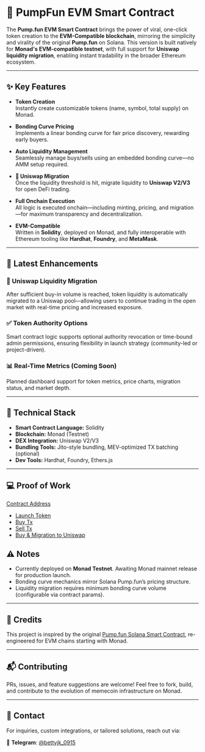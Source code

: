 # 💊 PumpFun EVM Smart Contract

The **Pump.fun EVM Smart Contract** brings the power of viral, one-click token creation to the **EVM-Compatible blockchain**, mirroring the simplicity and virality of the original **Pump.fun** on Solana. This version is built natively for **Monad's EVM-compatible testnet**, with full support for **Uniswap liquidity migration**, enabling instant tradability in the broader Ethereum ecosystem.

---

## ✨ Key Features

- **Token Creation**  
  Instantly create customizable tokens (name, symbol, total supply) on Monad.

- **Bonding Curve Pricing**  
  Implements a linear bonding curve for fair price discovery, rewarding early buyers.

- **Auto Liquidity Management**  
  Seamlessly manage buys/sells using an embedded bonding curve—no AMM setup required.

- **🔄 Uniswap Migration**  
  Once the liquidity threshold is hit, migrate liquidity to **Uniswap V2/V3** for open DeFi trading.

- **Full Onchain Execution**  
  All logic is executed onchain—including minting, pricing, and migration—for maximum transparency and decentralization.

- **EVM-Compatible**  
  Written in **Solidity**, deployed on Monad, and fully interoperable with Ethereum tooling like **Hardhat**, **Foundry**, and **MetaMask**.

---

## 🚀 Latest Enhancements

### 🔄 Uniswap Liquidity Migration  
After sufficient buy-in volume is reached, token liquidity is automatically migrated to a Uniswap pool—allowing users to continue trading in the open market with real-time pricing and increased exposure.

### ✅ Token Authority Options  
Smart contract logic supports optional authority revocation or time-bound admin permissions, ensuring flexibility in launch strategy (community-led or project-driven).

### 📊 Real-Time Metrics (Coming Soon)  
Planned dashboard support for token metrics, price charts, migration status, and market depth.

---

## 🧠 Technical Stack

- **Smart Contract Language:** Solidity  
- **Blockchain:** Monad (Testnet)  
- **DEX Integration:** Uniswap V2/V3  
- **Bundling Tools:** Jito-style bundling, MEV-optimized TX batching (optional)  
- **Dev Tools:** Hardhat, Foundry, Ethers.js

---

## 💻 Proof of Work

[Contract Address](https://testnet.monadexplorer.com/address/0x802Bbb3924BEE46831cadD23e9CfA9e74B499Efb)
- [Launch Token](https://testnet.monadexplorer.com/tx/0x44ce82f48eabc5e5f1be7bfb6414d380071a4993cd458b191d571568bb2c3190)
- [Buy Tx](https://testnet.monadexplorer.com/tx/0xaf91c0e9254248b27310652da1c1bdfbf7a40d88cf7c72b0fabbd76ce24ec160)
- [Sell Tx](https://testnet.monadexplorer.com/tx/0x3058ceca20593a1acff0e4c3534a92243ff554dc951f40e61a87476b75c29e9d)
- [Buy & Migration to Uniswap](https://testnet.monadexplorer.com/tx/0x1dd9da4ec6acab116cc2b4a24c97ff5e6a93a0fe5ce0c8413436a0489243cad2)

## ⚠️ Notes

- Currently deployed on **Monad Testnet**. Awaiting Monad mainnet release for production launch.
- Bonding curve mechanics mirror Solana Pump.fun’s pricing structure.
- Liquidity migration requires minimum bonding curve volume (configurable via contract params).

---

## 🤝 Credits

This project is inspired by the original [Pump.fun Solana Smart Contract](https://github.com/justshiftjk/Pump.fun-Smart-Contract), re-engineered for EVM chains starting with Monad.

---

## 📬 Contributing

PRs, issues, and feature suggestions are welcome! Feel free to fork, build, and contribute to the evolution of memecoin infrastructure on Monad.

---

## 📩 Contact  
For inquiries, custom integrations, or tailored solutions, reach out via:  

💬 **Telegram**: [@bettyjk_0915](https://t.me/bettyjk_0915)
